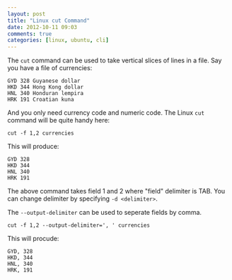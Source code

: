 ```yaml
---
layout: post
title: "Linux cut Command"
date: 2012-10-11 09:03
comments: true
categories: [linux, ubuntu, cli]
---
```


The `cut` command can be used to take vertical slices of lines in a
file. Say you have a file of currencies:

    GYD 328	Guyanese dollar
    HKD 344	Hong Kong dollar
    HNL 340	Honduran lempira
    HRK 191	Croatian kuna

And you only need currency code and numeric code. The Linux `cut` command will be quite handy here:

    cut -f 1,2 currencies

This will produce:

    GYD 328
    HKD 344
    HNL 340
    HRK 191

The above command takes field 1 and 2 where "field" delimiter is
TAB. You can change delimiter by specifying `-d <delimiter>`.

The `--output-delimiter` can be used to seperate fields by comma.

    cut -f 1,2 --output-delimiter=', ' currencies

This will procude:

    GYD, 328
    HKD, 344
    HNL, 340
    HRK, 191
